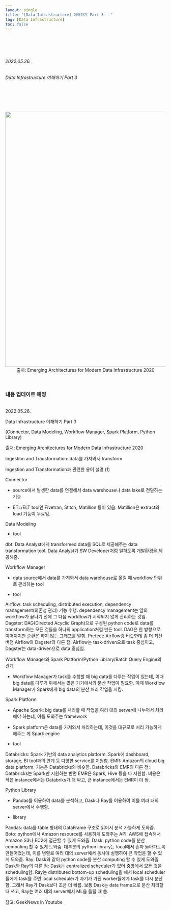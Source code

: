 ```yaml
---
layout: single
title: "[Data Infrastructure] 이해하기 Part 3 - "
tag: [Data Infrastructure]
toc: false
---
```


<br>
<br>
<br>

###### 2022.05.26.
###### Data Infrastructure 이해하기 Part 3
######  

<br>
<br>
<br>

<p align="center">
  <img src="https://img1.daumcdn.net/thumb/R1280x0/?scode=mtistory2&fname=https%3A%2F%2Fblog.kakaocdn.net%2Fdn%2Fb6QWME%2FbtrC0QGjg3M%2FKFQOjcIcMC6PixmxyoLBF1%2Fimg.jpg" width=800><br>
  출처: Emerging Architectures for Modern Data Infrastructure 2020
</p>


<br>


### 내용 업데이트 예정 


<br>2022.05.26.

Data Infrastructure 이해하기 Part 3

(Connector, Data Modeling, Workflow Manager, Spark Platform, Python Library)












출처: Emerging Architectures for Modern Data Infrastructure 2020




Ingestion and Transformation: data를 가져와서 transform





Ingestion and Transformation과 관련한 용어 설명 (1)







Connector

- source에서 발생한 data를 연결해서 data warehouse나 data lake로 전달하는 기능

- ETL/ELT tool인 Fivetran, Stitch, Matillion 등이 있음. Matillion은 extract와 load 기능이 무료임.





Data Modeling

- tool

dbt: Data Analyst에게 transformed data를 SQL로 제공해주는 data transformation tool. Data Analyst가 SW Developer처럼 일하도록 개발환경을 제공해줌.




Workflow Manager

- data source에서 data를 가져와서 data warehouse로 옮길 때 workflow 단위로 관리하는 tool

- tool

Airflow: task scheduling, distributed execution, dependency management(의존성 관리) 기능 수행. dependency management는 앞의 workflow가 끝나기 전에 그 다음 workflow가 시작되지 않게 관리하는 것임.
Dagster: DAG(Directed Acyclic Graph)으로 구성된 python code로 data를 transform하는 모든 것들을 하나의 application처럼 만든 tool. DAG은 한 방향으로 이어지지만 순환은 하지 않는 그래프를 말함.
Prefect: Airflow랑 비슷한데 좀 더 최신 버전
Airflow와 Dagster의 다른 점: Airflow는 task-driven으로 task 중심이고, Dagster는 data-driven으로 data 중심임.




Workflow Manager와 Spark Platform/Python Library/Batch Query Engine의 관계

- Workflow Manager가 task를 수행할 때 big data를 다루는 작업이 있는데, 이때 big data를 다루기 위해서는 많은 기기에서의 분산 작업이 필요함. 이때 Workflow Manager가 Spark에게 big data의 분산 처리 작업을 시킴.





Spark Platform

- Apache Spark: big data를 처리할 때 작업을 여러 대의 server에 나누어서 처리해야 하는데, 이를 도와주는 framework

- Spark platform은 data를 가져와서 처리하는데, 이것을 대규모로 처리 가능하게 해주는 게 Spark engine

- tool

Databricks: Spark 기반의 data analytics platform. Spark에 dashboard, storage, BI tool과의 연계 등 다양한 service를 지원함.
EMR: Amazon의 cloud big data platform. 기능은 Databricks와 비슷함. 
Databricks와 EMR의 다른 점: Databricks는 Spark만 지원하는 반면 EMR은 Spark, Hive 등을 다 지원함. 비용은 작은 instance에서는 Databriks가 더 싸고, 큰 instance에서는 EMR이 더 쌈.




Python Library

- Pandas를 이용하여 data를 분석하고, Dask나 Ray를 이용하여 이를 여러 대의 server에서 수행함.

- library

Pandas: data를 table 형태의 DataFrame 구조로 읽어서 분석 가능하게 도와줌.
Boto: python에서 Amazon resource를 사용하게 도와주는 API. AWS에 접속해서 Amazon S3나 EC2에 접근할 수 있게 도와줌.
Dask: python code를 분산 computing 할 수 있게 도와줌. 대부분의 python library는 local에서 혼자 돌아가도록 만들어졌는데, 이를 병렬로 여러 대의 server에서 동시에 실행하여 큰 작업을 할 수 있게 도와줌.
Ray: Dask와 같이 python code를 분산 computing 할 수 있게 도와줌.
Dask와 Ray의 다른 점: Dask는 centralized scheduler가 있어 중앙에서 모든 것을 scheduling함. Ray는 distributed bottom-up scheduling을 해서 local scheduler들에게 task를 주면 local scheduler가 자기가 가진 worker들에게 task를 다시 분산함. 그래서 Ray가 Dask보다 조금 더 빠름. 보통 Dask는 data frame으로 분산 처리할 때 쓰고, Ray는 여러 대의 server에서 ML을 돌릴 때 씀.










참고: GeekNews in Youtube

